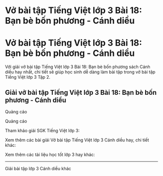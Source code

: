 # Vở bài tập Tiếng Việt lớp 3 Bài 18: Bạn bè bốn phương - Cánh diều

# Vở bài tập Tiếng Việt lớp 3 Bài 18: Bạn bè bốn phương - Cánh diều

Với giải vở bài tập Tiếng Việt lớp 3 Bài 18: Bạn bè bốn phương sách Cánh diều hay nhất, chi tiết sẽ giúp học sinh dễ dàng làm bài tập trong vở bài tập Tiếng Việt lớp 3 Tập 2.

## Giải vở bài tập Tiếng Việt lớp 3 Bài 18: Bạn bè bốn phương - Cánh diều

Quảng cáo

Quảng cáo

Tham khảo giải SGK Tiếng Việt lớp 3:

Xem thêm các bài giải Vở bài tập Tiếng Việt lớp 3 Cánh diều hay, chi tiết khác:

Xem thêm các tài liệu học tốt lớp 3 hay khác:

* * *

Giải bài tập lớp 3 Cánh diều khác
